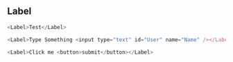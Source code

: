 ## Label

```js
<Label>Test</Label>
```

```js
<Label>Type Something <input type="text" id="User" name="Name" /></Label>
```

```js
<Label>Click me <button>submit</button></Label>
```

